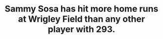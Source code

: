 ---
title:      
  - Sammy Sosa has hit more home runs at Wrigley Field than any other player with 293.
secondary:
  - The next highest: Ernie Banks (290).
reference:
---
